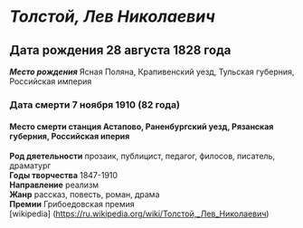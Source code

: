 #  _Толстой, Лев Николаевич_
##  Дата рождения 28 августа 1828 года  
 **_Место рождения_** Ясная Поляна, Крапивенский уезд, Тульская губерния, Российская империя
###  Дата смерти 7 ноября 1910 (82 года)
####  Место смерти станция Астапово, Раненбургский уезд, Рязанская губерния, Российская иперия  
**Род дяетельности** прозаик, публицист, педагог, филосов, писатель, драматург  
**Годы творчества** 1847-1910  
__Направление__ реализм  
__Жанр__ рассказ, повесть, роман, драма  
**Премии** Грибоедовская премия  
[wikipedia] (https://ru.wikipedia.org/wiki/Толстой,_Лев_Николаевич)




